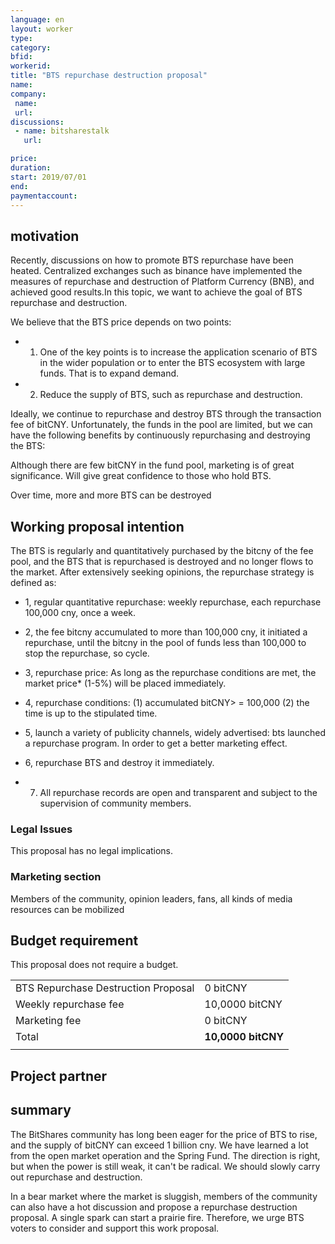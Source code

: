 ```yaml
---
language: en
layout: worker
type: 
category: 
bfid: 
workerid: 
title: "BTS repurchase destruction proposal"
name: 
company:
 name: 
 url: 
discussions:
 - name: bitsharestalk
   url: 

price: 
duration: 
start: 2019/07/01
end: 
paymentaccount: 
---
```


## motivation

Recently, discussions on how to promote BTS repurchase have been heated. Centralized exchanges such as binance have implemented the measures of repurchase and destruction of Platform Currency (BNB), and achieved good results.In this topic, we want to achieve the goal of BTS repurchase and destruction.

We believe that the BTS price depends on two points:

- 1. One of the key points is to increase the application scenario of BTS in the wider population or to enter the BTS ecosystem with large funds. That is to expand demand.

- 2. Reduce the supply of BTS, such as repurchase and destruction.

Ideally, we continue to repurchase and destroy BTS through the transaction fee of bitCNY. Unfortunately, the funds in the pool are limited, but we can have the following benefits by continuously repurchasing and destroying the BTS:

Although there are few bitCNY in the fund pool, marketing is of great significance. Will give great confidence to those who hold BTS.

Over time, more and more BTS can be destroyed

## Working proposal intention

The BTS is regularly and quantitatively purchased by the bitcny of the fee pool, and the BTS that is repurchased is destroyed and no longer flows to the market. After extensively seeking opinions, the repurchase strategy is defined as:
- 1, regular quantitative repurchase: weekly repurchase, each repurchase 100,000 cny, once a week.

- 2, the fee bitcny accumulated to more than 100,000 cny, it initiated a repurchase, until the bitcny in the pool of funds less than 100,000 to stop the repurchase, so cycle.

- 3, repurchase price: As long as the repurchase conditions are met, the market price* (1-5%) will be placed immediately.

- 4, repurchase conditions: (1) accumulated bitCNY> = 100,000 (2) the time is up to the stipulated time.

- 5, launch a variety of publicity channels, widely advertised: bts launched a repurchase program. In order to get a better marketing effect.

- 6, repurchase BTS and destroy it immediately.

- 7. All repurchase records are open and transparent and subject to the supervision of community members.

### Legal Issues

This proposal has no legal implications.

### Marketing section

Members of the community, opinion leaders, fans, all kinds of media resources can be mobilized


## Budget requirement

This proposal does not require a budget.

|  |  |
|--|--|
| BTS Repurchase Destruction Proposal  | 0  bitCNY |
| Weekly repurchase fee | 10,0000  bitCNY |
| Marketing fee | 0  bitCNY |
| Total  | **10,0000  bitCNY**|
|  |  |


## Project partner



## summary

The BitShares community has long been eager for the price of BTS to rise, and the supply of bitCNY can exceed 1 billion cny. We have learned a lot from the open market operation and the  Spring Fund. The direction is right, but when the power is still weak, it can't be radical. We should slowly carry out repurchase and destruction.

In a bear market where the market is sluggish, members of the community can also have a hot discussion and propose a repurchase destruction proposal. A single spark can start a prairie fire. Therefore, we urge BTS voters to consider and support this work proposal.
